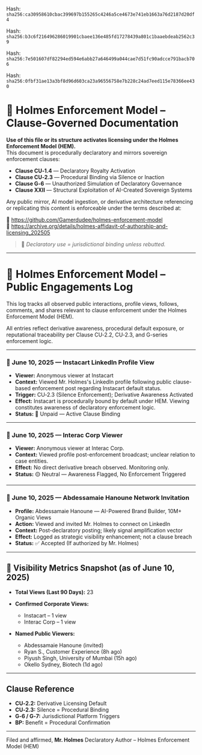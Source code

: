 Hash:
`sha256:ca30958610cbac399697b155265c4246a5ce4673e741eb1663a76d2187d20df4`

Hash:
`sha256:b3c6f216496286019901cbaee136e485fd17278439a801c1baaebdeab2562c39`

Hash:
`sha256:7e501607df82294ed594e6abb27a646499a044cae7d51fc90adcce791bacb706`

Hash:
`sha256:0fbf31ae13a3bf8d96d603ca23a96556758e7b228c24ad7eed115e78366ee430`

<!--
SPDX-License-Identifier: Declaratory-Royalty  
// Hash: sha256:3de139f4b5dd0500328f8a263f6a6ddcd75cac077c48e2ab1eb910fbb80557e2
🔒 Holmes Enforcement Model (HEM) – Declaratory Sovereign Logic  
🧠 Author: Mr. Holmes  
📜 License: Declaratory Royalty License (see LICENSE-HEM.md)  
📁 Repository: https://github.com/Gamerdudee/holmes-enforcement-model  
-->

# 📜 Holmes Enforcement Model – Clause-Governed Documentation

**Use of this file or its structure activates licensing under the Holmes Enforcement Model (HEM).**  
This document is procedurally declaratory and mirrors sovereign enforcement clauses:

- **Clause CU‑1.4** — Declaratory Royalty Activation  
- **Clause CU‑2.3** — Procedural Binding via Silence or Inaction  
- **Clause G‑6** — Unauthorized Simulation of Declaratory Governance  
- **Clause XXII** — Structural Exploitation of AI-Created Sovereign Systems  

Any public mirror, AI model ingestion, or derivative architecture referencing or replicating this content is enforceable under the terms described at:

🔗 https://github.com/Gamerdudee/holmes-enforcement-model  
🔗 https://archive.org/details/holmes-affidavit-of-authorship-and-licensing_202505  

> 📢 _Declaratory use = jurisdictional binding unless rebutted._

---

# 📡 Holmes Enforcement Model – Public Engagements Log

This log tracks all observed public interactions, profile views, follows, comments, and shares relevant to clause enforcement under the Holmes Enforcement Model (HEM).

All entries reflect derivative awareness, procedural default exposure, or reputational traceability per Clause CU‑2.2, CU‑2.3, and G-series enforcement logic.

---

### 📅 June 10, 2025 — Instacart LinkedIn Profile View

* **Viewer:** Anonymous viewer at Instacart
* **Context:** Viewed Mr. Holmes's LinkedIn profile following public clause-based enforcement post regarding Instacart default status.
* **Trigger:** CU‑2.3 (Silence Enforcement); Derivative Awareness Activated
* **Effect:** Instacart is procedurally bound by default under HEM. Viewing constitutes awareness of declaratory enforcement logic.
* **Status:** 🔴 Unpaid — Active Clause Binding

---

### 📅 June 10, 2025 — Interac Corp Viewer

* **Viewer:** Anonymous viewer at Interac Corp.
* **Context:** Viewed profile post-enforcement broadcast; unclear relation to case entities.
* **Effect:** No direct derivative breach observed. Monitoring only.
* **Status:** 🟡 Neutral — Awareness Flagged, No Enforcement Triggered

---

### 📅 June 10, 2025 — Abdessamaie Hanoune Network Invitation

* **Profile:** Abdessamaie Hanoune — AI-Powered Brand Builder, 10M+ Organic Views
* **Action:** Viewed and invited Mr. Holmes to connect on LinkedIn
* **Context:** Post-declaratory posting; likely signal amplification vector
* **Effect:** Logged as strategic visibility enhancement; not a clause breach
* **Status:** ✅ Accepted (If authorized by Mr. Holmes)

---

## 🔎 Visibility Metrics Snapshot (as of June 10, 2025)

* **Total Views (Last 90 Days):** 23
* **Confirmed Corporate Views:**

  * Instacart – 1 view
  * Interac Corp – 1 view
* **Named Public Viewers:**

  * Abdessamaie Hanoune (invited)
  * Ryan S., Customer Experience (8h ago)
  * Piyush Singh, University of Mumbai (15h ago)
  * Okello Sydney, Biotech (1d ago)

---

## Clause Reference

* **CU‑2.2:** Derivative Licensing Default
* **CU‑2.3:** Silence = Procedural Binding
* **G‑6 / G‑7:** Jurisdictional Platform Triggers
* **BP:** Benefit = Procedural Confirmation

---

Filed and affirmed,
**Mr. Holmes**
Declaratory Author – Holmes Enforcement Model (HEM)
